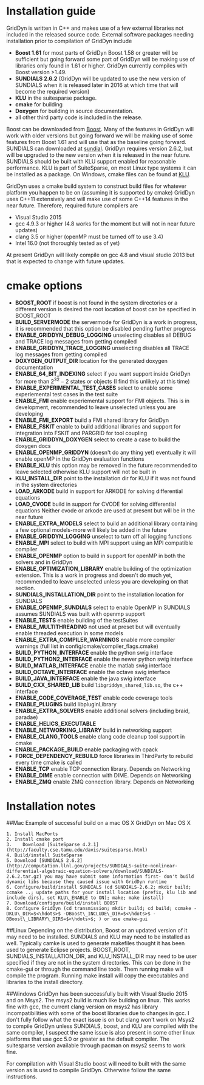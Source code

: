 # Installation guide

GridDyn is written in C++ and makes use of a few external libraries not included in the released source code.
External software packages needing installation prior to compilation of GridDyn include

- **Boost 1.61** for most parts of GridDyn Boost 1.58 or greater will be sufficient but going forward some part of GridDyn will be making use of libraries only found in 1.61 or higher. GridDyn currently compiles with Boost version >1.49.
- **SUNDIALS 2.6.2** (GridDyn will be updated to use the new version of SUNDIALS when it is released later in 2016 at which time that will become the required version)
- **KLU** in the suitesparse package.
- **cmake** for building
- **Doxygen** for building in source documentation.
- all other third party code is included in the release.

Boost can be downloaded from [Boost](www.boost.org). Many of the features in GridDyn will work with older versions but going forward we will be making use of some features from Boost 1.61 and will use that as the baseline going forward. SUNDIALS can downloaded at [sundial](http://computation.llnl.gov/sundials). GridDyn requires version 2.6.2, but will be upgraded to the new version when it is released in the near future. SUNDIALS should be built with KLU support enabled for reasonable performance. KLU is part of SuiteSparse, on most Linux type systems it can be installed as a package. On Windows, cmake files can be found at [KLU](https://github.com/jlblancoc/suitesparse-metis-for-windows).

GridDyn uses a cmake build system to construct build files for whatever platform you happen to be on (assuming it is supported by cmake)
GridDyn uses C++11 extensively and will make use of some C++14 features in the near future. Therefore, required future compilers are

- Visual Studio 2015
- gcc 4.9.3 or higher (4.8 works for the moment but will not in near future updates)
- clang 3.5 or higher (openMP must be turned off to use 3.4)
- Intel 16.0 (not thoroughly tested as of yet)

At present GridDyn will likely compile on gcc 4.8 and visual studio 2013 but that is expected to change with future updates.

# cmake options

- **BOOST_ROOT** if boost is not found in the system directories or a different version is desired the root location of boost can be specified in BOOST_ROOT
- **BUILD_SERVERMODE** the servermode for GridDyn is a work in progress, it is recommended that this option be disabled pending further progress
- **ENABLE_GRIDDYN_DEBUG_LOGGING** unselecting disables all DEBUG and TRACE log messages from getting compiled
- **ENABLE_GRIDDYN_TRACE_LOGGING** unselecting disables all TRACE log messages from getting compiled
- **DOXYGEN_OUTPUT_DIR** location for the generated doxygen documentation
- **ENABLE_64_BIT_INDEXING** select if you want support inside GridDyn for more than $2^{32}-2$ states or objects (I find this unlikely at this time)
- **ENABLE_EXPERIMENTAL_TEST_CASES** select to enable some experiemental test cases in the test suite
- **ENABLE_FMI** enable experiemental support for FMI objects. This is in development, recommended to leave unselected unless you are developing
- **ENABLE_FMI_EXPORT** build a FMI shared library for GridDyn
- **ENABLE_FSKIT** enable to build additional libraries and support for integration into FSKIT and PARGRID for tool coupling
- **ENABLE_GRIDDYN_DOXYGEN** select to create a case to build the doxygen docs
- **ENABLE_OPENMP_GRIDDYN** (doesn't do any thing yet) eventually it will enable openMP in the GridDyn evaluation functions
- **ENABLE_KLU** this option may be removed in the future recommended to leave selected otherwise KLU support will not be built in
- **KLU_INSTALL_DIR** point to the installation dir for KLU if it was not found in the system directories
- **LOAD_ARKODE** build in support for ARKODE for solving differential equations
- **LOAD_CVODE** build in support for CVODE for solving differential equations Neither cvode or arkode are used at present but will be in the near future
- **ENABLE_EXTRA_MODELS** select to build an additional library containing a few optional models-more will likely be added in the future
- **ENABLE_GRIDDYN_LOGGING** unselect to turn off all logging functions
- **ENABLE_MPI** select to build with MPI support using an MPI compatible compiler
- **ENABLE_OPENMP** option to build in support for openMP in both the solvers and in GridDyn
- **ENABLE_OPTIMIZATION_LIBRARY** enable building of the optimization extension. This is a work in progress and doesn't do much yet, recommended to leave unselected unless you are developing on that section.
- **SUNDIALS_INSTALLATION_DIR** point to the installation location for SUNDIALS
- **ENABLE_OPENMP_SUNDIALS** select to enable OpenMP in SUNDIALS assumes SUNDIALS was built with openmp support
- **ENABLE_TESTS** enable building of the testSuites
- **ENABLE_MULTITHREADING** not used at preset but will eventually enable threaded execution in some models
- **ENABLE_EXTRA_COMPILER_WARNINGS** enable more compiler warnings (full list in config/cmake/compiler_flags.cmake)
- **BUILD_PYTHON_INTERFACE** enable the python swig interface
- **BUILD_PYTHON2_INTERFACE** enable the newer python swig interface
- **BUILD_MATLAB_INTERFACE** enable the matlab swig interface
- **BUILD_OCTAVE_INTERFACE** enable the octave swig interface
- **BUILD_JAVA_INTERFACE** enable the java swig interface
- **BUILD_CXX_SHARED_LIB** build `libgriddyn_shared_lib.so`, the c++ interface
- **ENABLE_CODE_COVERAGE_TEST** enable code coverage tools
- **ENABLE_PLUGINS** build libpluginLibrary
- **ENABLE_EXTRA_SOLVERS** enable additional solvers (including braid, paradae)
- **ENABLE_HELICS_EXECUTABLE**
- **ENABLE_NETWORKING_LIBRARY** build in networking support
- **ENABLE_CLANG_TOOLS** enable clang code cleanup tool support in cmake
- **ENABLE_PACKAGE_BUILD** enable packaging with cpack
- **FORCE_DEPENDENCY_REBUILD** force libraries in ThirdParty to rebuild every time cmake is called
- **ENABLE_TCP** enable TCP connection library. Depends on Networking
- **ENABLE_DIME** enable connection with DIME. Depends on Networking
- **ENABLE_ZMQ** enable ZMQ connection library. Depends on Networking

# Installation notes

##Mac
Example of successful build on a mac OS X
GridDyn on Mac OS X

    1. Install MacPorts
    2. Install cmake port
    3.    Download [SuiteSparse 4.2.1](http://faculty.cse.tamu.edu/davis/suitesparse.html)
    4. Build/install SuiteSparse
    5. Download [SUNDIALS 2.6.2](http://computation.llnl.gov/projects/SUNDIALS-suite-nonlinear-differential-algebraic-equation-solvers/download/SUNDIALS-2.6.2.tar.gz) you may have submit some information first- don't build dynamic libs because they caused issue with GridDyn runtime
    6. Configure/build/install SUNDIALS (cd SUNDIALS-2.6.2; mkdir build; ccmake ..; update paths for your install location (prefix, klu lib and include dirs), set KLU\_ENABLE to ON); make; make install)
    7. Download/configure/build/install BOOST
    8. Configure GridDyn (cd transmission; mkdir build; cd build; ccmake -DKLU\_DIR=$<\hdots>$ -DBoost\_INCLUDE\_DIR=$<\hdots>$ -DBoost\_LIBRARY\_DIRS=$<\hdots>$; ) or use cmake-gui

##Linux
Depending on the distribution, Boost or an updated version of it may need to be installed. SUNDIALS and KLU may need to be installed as well. Typically camke is used to generate makefiles thought it has been used to generate Eclipse projects. BOOST_ROOT, SUNDIALS_INSTALLATION_DIR, and KLU_INSTALL_DIR may need to be user specified if they are not in the system directories. This can be done in the cmake-gui or through the command line tools. Them running make will compile the program.
Running make install will copy the executables and libraries to the install directory.

##Windows
GridDyn has been successfully built with Visual Studio 2015 and on Msys2. The msys2 build is much like building on linux. This works fine with gcc, the current clang version on msys2 has library incompatibilities with some of the boost libraries due to changes in gcc. I don't fully follow what the exact issue is on but clang won't work on Msys2 to compile GridDyn unless SUNDIALS, boost, and KLU are compiled with the same compiler, I suspect the same issue is also present in some other linux platforms that use gcc 5.0 or greater as the default compiler. The suitesparse version available through pacman on msys2 seems to work fine.

For compilation with Visual Studio boost will need to built with the same version as is used to compile GridDyn. Otherwise follow the same instructions.
